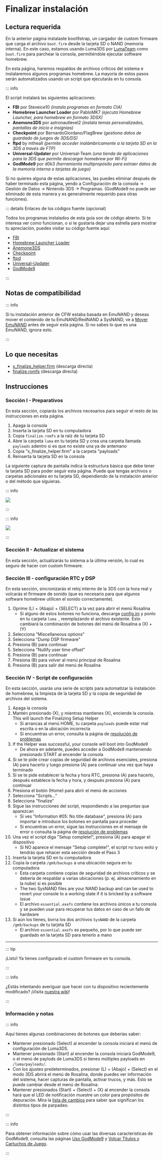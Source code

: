 # Finalizar instalación

## Lectura requerida

En la anterior página instalaste boot9strap, un cargador de custom firmware que carga el archivo `boot.firm` desde la tarjeta SD o NAND (memoria interna). En este caso, estamos usando Luma3DS por [LumaTeam](https://github.com/LumaTeam/) como `boot.firm` para parchear la consola, permitiéndole ejecutar software homebrew.

En esta página, haremos respaldos de archivos críticos del sistema e instalaremos algunos programas homebrew. La mayoría de estos pasos serán automatizados usando un script que ejecutarás en tu consola.

::: info

El script instalará las siguientes aplicaciones:

- **FBI** por Steveice10 _(instala programas en formato CIA)_
- **Homebrew Launcher Loader** por PabloMK7 _(ejecuta Homebrew Launcher, para homebrew en formato 3DSX)_
- **Anemone3DS** por astronautlevel2 _(instala temas personalizados, pantallas de inicio e insignias)_
- **Checkpoint** por BernardoGiordano/FlagBrew _(gestiona datos de guardado de juegos de 3DS/DS)_
- **ftpd** by mtheall _(permite acceder inalámbricamente a la tarjeta SD en la 3DS a través de FTP)_
- **Universal-Updater** por Universal-Team _(una tienda de aplicaciones para la 3DS que permite descargar homebrew por Wi-Fi)_
- **GodMode9** por d0k3 _(herramienta multipropósito para extraer datos de la memoria interna o tarjetas de juego)_

Si no quieres alguna de estas aplicaciones, las puedes eliminar después de haber terminado esta página, yendo a Configuración de la consola -> Gestión de Datos -> Nintendo 3DS -> Programas. (GodMode9 no puede ser eliminado de esta manera y es generalmente requerido para otras funciones).

::: details Enlaces de los códigos fuente (opcional)

Todos los programas instalados de esta guía son de código abierto. Si te interesa ver como funcionan, o si te gustaría dejar una estrella para mostrar tu apreciación, puedes visitar su código fuente aquí:

- [FBI](https://github.com/lifehackerhansol/FBI)
- [Homebrew Launcher Loader](https://github.com/PabloMK7/homebrew_launcher_dummy)
- [Anemone3DS](https://github.com/astronautlevel2/Anemone3DS)
- [Checkpoint](https://github.com/bernardogiordano/checkpoint/releases)
- [ftpd](https://github.com/mtheall/ftpd)
- [Universal-Updater](https://github.com/Universal-Team/Universal-Updater/)
- [GodMode9](https://github.com/d0k3/GodMode9)

:::

## Notas de compatibilidad

::: info

Si tu instalación anterior de CFW estaba basada en EmuNAND y deseas mover el contenido de tu EmuNAND/RedNAND a SysNAND, ve a [Mover EmuNAND](move-emunand) antes de seguir esta página. Si no sabes lo que es una EmuNAND, ignora esto.

:::

## Lo que necesitas

- [x_finalize_helper.firm](https://github.com/hacks-guide/finalize/releases/latest/download/x_finalize_helper.firm) (descarga directa)
- [finalize.romfs](https://github.com/hacks-guide/finalize/releases/latest/download/finalize.romfs) (descarga directa)

## Instrucciones

### Sección I - Preparativos

En esta sección, copiarás los archivos necesarios para seguir el resto de las instrucciones en esta página.

1. Apaga la consola
2. Inserta la tarjeta SD en tu computadora
3. Copia `finalize.romfs` a la raíz de tu tarjeta SD
4. Abre la carpeta `luma` en tu tarjeta SD y crea una carpeta llamada `payloads` adentro si es que no existe una ya de antemano
5. Copia "x_finalize_helper.firm" a la carpeta "payloads"
6. Reinserta la tarjeta SD en la consola

La siguiente captura de pantalla indica la estructura básica que debe tener la tarjeta SD para poder seguir esta página. Puede que tengas archivos o carpetas adicionales en tu tarjeta SD, dependiendo de la instalación anterior o del método que siguieras.

::: info

![](/images/screenshots/finalizing-root-layout.png)

:::

::: info

![](/images/screenshots/finalizing-luma-payloads.png)

:::

### Sección II - Actualizar el sistema

En esta sección, actualizarás tu sistema a la última versión, lo cual es seguro de hacer con custom firmware.

<!--@include: ./_include/sysupdate.md -->

### Sección III - configuración RTC y DSP

En esta sección, sincronizarás el reloj interno de la 3DS con la hora real y volcarás el firmware de sonido (que es necesario para que algunos software homebrew utilicen el sonido correctamente).

1. Oprime (L) + (Abajo) + (SELECT) a la vez para abrir el menú Rosalina
   - Si alguno de estos botones no funciona, descarga [config.ini](/assets/config.ini) y ponlo en tu carpeta `luma `, reemplazando el archivo existente. Esto cambiará la combinación de botones del menú de Rosalina a (X) + (Y)
2. Selecciona "Miscellaneous options"
3. Selecciona "Dump DSP firmware"
4. Presiona (B) para continuar
5. Selecciona "Nullify user time offset"
6. Presiona (B) para continuar
7. Presiona (B) para volver al menú principal de Rosalina
8. Presiona (B) para salir del menú de Rosalina

### Sección IV - Script de configuración

En esta sección, usarás una serie de scripts para automatizar la instalación de homebrew, la limpieza de la tarjeta SD y la copia de seguridad de archivos del sistema.

1. Apaga la consola
2. Mantén presionado (X), y mientras mantienes (X), enciende la consola. This will launch the Finalizing Setup Helper
   - Si arrancas al menú HOME, tu carpeta `payloads` puede estar mal escrita o en la ubicación incorrecta
   - Si encuentras un error, consulta la página de [resolución de problemas](troubleshooting-finalizing-setup)
3. If the Helper was successful, your console will boot into GodMode9
   - De ahora en adelante, puedes acceder a GodMode9 manteniendo presionado START al encender la consola
4. Si se te pide crear copias de seguridad de archivos esenciales, presiona (A) para hacerlo y luego presiona (A) para continuar una vez que haya terminado
5. Si se te pide establecer la fecha y hora RTC, presiona (A) para hacerlo, después establece la fecha y hora, y después presiona (A) para continuar
6. Presiona el botón (Home) para abrir el menú de acciones
7. Selecciona "Scripts..."
8. Selecciona "finalize"
9. Sigue las instrucciones del script, respondiendo a las preguntas que aparezcan
   - Si ves "Information #05: No title database", presiona (A) para importar e introduce los botones en pantalla para proceder
   - Si encuentras un error, sigue las instrucciones en el mensaje de error o consulta la página de [resolución de problemas](troubleshooting-finalizing-setup)
10. Una vez el script diga "Setup complete!", presiona (A) para apagar el dispositivo
    - Si NO aparece el mensaje "Setup complete!", el script no tuvo exito y tendrás que rehacer esta sección desde el Paso 3
11. Inserta la tarjeta SD en tu computadora
12. Copia la carpeta `/gm9/backups` a una ubicación segura en tu computadora
    - Esta carpeta contiene copias de seguridad de archivos críticos y se debería de respaldar a varias ubicaciones (p. ej. almacenamiento en la nube) si es posible
    - The two SysNAND files are your NAND backup and can be used to revert your console to a working state if it is bricked by a software issue
    - El archivo `essential.exefs` contiene los archivos únicos a tu consola y se pueden usar para recuperar tus datos en caso de un fallo de hardware
13. Si aún los tienes, borra los dos archivos `SysNAND` de la carpeta `/gm9/backups` de tu tarjeta SD
    - El archivo `essential.exefs` es pequeño, por lo que puede ser guardado en la tarjeta SD para tenerlo a mano

___

::: tip

¡Listo! Ya tienes configurado el custom firmware en tu consola.

:::

::: info

¿Estás intentando averiguar que hacer con tu dispositivo recientemente modificado? ¡Visita [nuestra wiki](https://wiki.hacks.guide/wiki/3DS:Things_to_do)!

:::

### Información y notas

::: info

Aquí tienes algunas combinaciones de botones que deberías saber:

- Mantener presionado (Select) al encender la consola iniciará el menú de configuración de Luma3DS.
- Mantener presionado (Start) al encender la consola iniciará GodMode9, o el menú de paylods de Luma3DS si tienes múltiples payloads en `/luma/payloads/`.
- Con los ajustes predeterminados, presionar (L) + (Abajo) + (Select) en el modo 3DS abrirá el menú de Rosalina, donde puedes ver información del sistema, hacer capturas de pantalla, activar trucos, y más. Esto se puede cambiar desde el menú de Rosalina.
- Mantener presionados (Start) + (Select) + (X) al encender la consola hará que el LED de notificación muestre un color para propósitos de depuración. Mira la [lista de cambios](https://github.com/SciresM/boot9strap/releases/tag/1.4) para saber que significan los distintos tipos de parpadeo.

:::

::: info

Para obtener información sobre cómo usar las diversas características de GodMode9, consulta las páginas [Uso GodMode9](godmode9-usage) y [Volcar Títulos y Cartuchos de Juego](dumping-titles-and-game-cartridges).

:::

